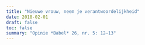 ```yaml
---
title: "Nieuwe vrouw, neem je verantwoordelijkheid"
date: 2018-02-01
draft: false
toc: false
summary: "Opinie *Babel* 26, nr. 5: 12–13"
---
```


